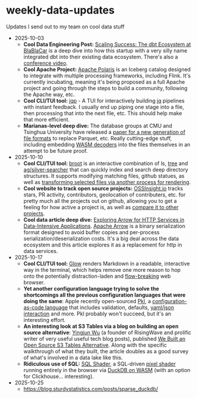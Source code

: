 # weekly-data-updates
Updates I send out to my team on cool data stuff

* 2025-10-03
  * **Cool Data Engineering Post:** [Scaling Success: The dbt Ecosystem at BlaBlaCar](https://medium.com/blablacar/scaling-success-the-dbt-ecosystem-at-blablacar-c214c4b8f0cb) is a deep dive into how this startup with a very silly name integrated dbt into their existing data ecosystem.  There's also a [conference video](https://www.youtube.com/watch?v=HQa6DuoqSv8). 
  * **Cool Apache Project:** [Apache Polaris](https://polaris.apache.org/) is an Iceberg catalog designed to integrate with multiple processing frameworks, including Flink.  It's currently incubating, meaning it's being proposed as a full Apache project and going through the steps to build a community, following the Apache way, etc. 
  * **Cool CLI/TUI tool:** [jqp](https://github.com/noahgorstein/jqp) - A TUI for interactively building [jq](https://jqlang.org/) pipelines with instant feedback.  I usually end up piping one stage into a file, then processing that into the next file, etc.  This should help make that more efficient.
  * **Marianas-level deep dive:** The database groups at CMU and Tsinghua University have released a [paper for a new generation of file formats](https://db.cs.cmu.edu/papers/2025/zeng-sigmod2025.pdf) to replace Parquet, etc.  Really cutting-edge stuff, including embedding [WASM decoders](https://medium.com/wasm-radar/i-beg-you-please-stop-thinking-webassembly-is-only-for-the-web-a24f502cde78) into the files themselves in an attempt to be future proof.
* 2025-10-10
  * **Cool CLI/TUI tool:** [broot](https://dystroy.org/broot/) is an interactive combination of ls, [tree](https://www.geeksforgeeks.org/linux-unix/tree-command-unixlinux/) and [ag/silver-searcher](https://github.com/ggreer/the_silver_searcher) that can quickly index and search deep directory structures.  It supports modifying matching files, github statues, as well as [transforming selected files via another process for rendering](https://dystroy.org/broot/conf_file/#transformers).
  * **Cool website to track open source projects:** [OSSInsight.io](https://ossinsight.io/) tracks stars, PR activity, contributors, geolocation of contributers, etc. for pretty much all the projects out on github, allowing you to get a feeling for how active a project is, as well as [compare it to other projects](https://ossinsight.io/analyze/duckdb/duckdb?vs=airbytehq%2Fairbyte#overview).
  * **Cool data article deep dive:** [Exploring Arrow for HTTP Services in Data-Intensive Applications](https://guillesd.github.io/intro/2025/07/27/arrow-data-transfer.html).  [Apache Arrow](https://arrow.apache.org/) is a binary serialization format designed to avoid buffer copies and per-process serialization/deserialization costs.  It's a big deal across the data ecosystem and this article explores it as a replacement for http in data services.
* 2025-10-17
  * **Cool CLI/TUI tool:** [Glow](https://github.com/charmbracelet/glow) renders Markdown in a readable, interactive way in the terminal, which helps remove one more reason to hop onto the potentially distraction-laden and [flow-breaking](https://www.meaningfulhq.com/flow.html) web browser. 
  * **Yet another configuration language trying to solve the shortcomings all the previous configuration languages that were doing the same**: Apple recently open-sourced [Pkl](https://pkl-lang.org/main/current/introduction/use-cases.html), a [configuration-as-code language](https://medium.com/@s.k.thakur.contact/pkl-configuration-as-code-by-apple-343ca3f89c9a) that includes validation, defaults, [yaml/json interaction](https://blog.simprasuite.com/pkl-from-apple-899310b43a96) and more.  Pkl probably won't succeed, but it's an interesting effort.
  * **An interesting look at S3 Tables via a blog on building an open source alternative**: [Yingjun Wu](https://medium.com/@yingjunwu) (a founder of RisingWave and prolific writer of very useful useful tech blog posts), published [We Built an Open Source S3 Tables Alternative](https://medium.com/@yingjunwu/we-built-an-open-source-s3-tables-alternative-2b3c95ef4b3a).  Along with the specific walkthrough of what they built, the article doubles as a good survey of what's involved in a data lake like this.
  * **Ridiculous use of SQL:** [SQL Shader](https://dmkskd.github.io/sql-shader/), a SQL-driven [pixel shader](https://www.mayerowitz.io/blog/a-journey-into-shaders) running entirely in the browser via [DuckDB on WASM](https://duckdb.org/docs/stable/clients/wasm/overview) (with an option for Clickhouse... interesting).
* 2025-10-25
  * https://blog.sturdystatistics.com/posts/sparse_duckdb/  
